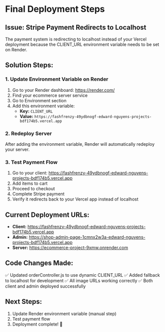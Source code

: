 # Final Deployment Steps

## Issue: Stripe Payment Redirects to Localhost

The payment system is redirecting to localhost instead of your Vercel deployment because the CLIENT_URL environment variable needs to be set on Render.

## Solution Steps:

### 1. Update Environment Variable on Render

1. Go to your Render dashboard: https://render.com/
2. Find your ecommerce server service
3. Go to Environment section
4. Add this environment variable:
   - **Key:** `CLIENT_URL`
   - **Value:** `https://fashfrenzy-49ydbnogf-edward-nguyens-projects-bdf174b5.vercel.app`

### 2. Redeploy Server
After adding the environment variable, Render will automatically redeploy your server.

### 3. Test Payment Flow
1. Go to your client: https://fashfrenzy-49ydbnogf-edward-nguyens-projects-bdf174b5.vercel.app
2. Add items to cart
3. Proceed to checkout
4. Complete Stripe payment
5. Verify it redirects back to your Vercel app instead of localhost

## Current Deployment URLs:
- **Client:** https://fashfrenzy-49ydbnogf-edward-nguyens-projects-bdf174b5.vercel.app
- **Admin:** https://shop-admin-page-1cmnx2w3a-edward-nguyens-projects-bdf174b5.vercel.app  
- **Server:** https://ecommerce-project-9xmw.onrender.com

## Code Changes Made:
✅ Updated orderController.js to use dynamic CLIENT_URL
✅ Added fallback to localhost for development
✅ All image URLs working correctly
✅ Both client and admin deployed successfully

## Next Steps:
1. Update Render environment variable (manual step)
2. Test payment flow
3. Deployment complete! 🎉
